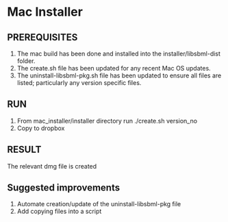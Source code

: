 # Mac Installer

## PREREQUISITES

1. The mac build has been done and installed into the installer/libsbml-dist folder.
2. The create.sh file has been updated for any recent Mac OS updates.
3. The uninstall-libsbml-pkg.sh file has been updated to ensure all files are listed; particularly any version specific files.

## RUN

1. From mac\_installer/installer directory run ./create.sh version_no
2. Copy to dropbox

## RESULT

The relevant dmg file is created

## Suggested improvements

1. Automate creation/update of the uninstall-libsbml-pkg file
2. Add copying files into a script